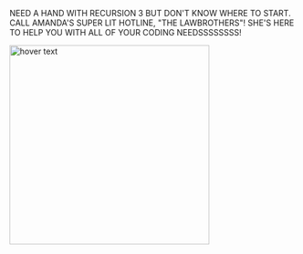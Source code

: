 NEED A HAND WITH RECURSION 3 BUT DON'T KNOW WHERE TO START. CALL AMANDA'S SUPER LIT HOTLINE, "THE LAWBROTHERS"! SHE'S HERE TO HELP YOU WITH ALL OF YOUR CODING NEEDSSSSSSSS!

<img src="[your_relative_path_here](https://techraptor.net/sites/default/files/styles/content_inline_mobile/public/images/Amanda%20the%20Adventurer%20-%20Poor%20Wooly%20.jpg?itok=gllzgsas)https://techraptor.net/sites/default/files/styles/content_inline_mobile/public/images/Amanda%20the%20Adventurer%20-%20Poor%20Wooly%20.jpg?itok=gllzgsas" width="350" title="hover text">
